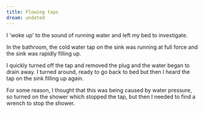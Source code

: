 ```yaml
---
title: Flowing taps
dream: undated
---
```


I 'woke up' to the sound of running water and left my bed to investigate.

In the bathroom, the cold water tap on the sink was running at full force and the sink was rapidly filling up.

I quickly turned off the tap and removed the plug and the water began to drain away. I turned around, ready to go back to bed  but then I heard the tap on the sink filling up again.

For some reason, I thought that this was being caused by water pressure, so turned on the shower which stopped the tap, but then I needed to find a wrench to stop the shower.